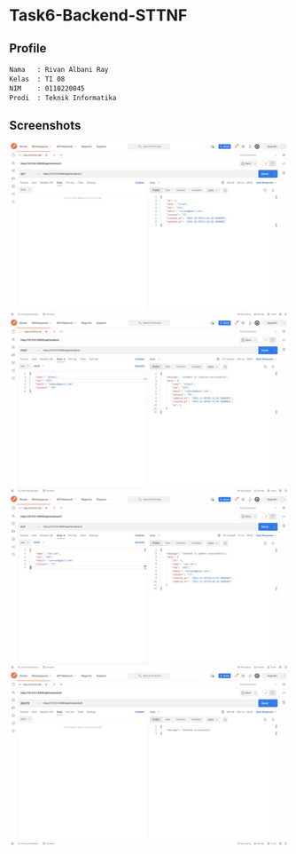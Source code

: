# Task6-Backend-STTNF

## Profile

```bash
Nama   : Rivan Albani Ray
Kelas  : TI 08
NIM    : 0110220045
Prodi  : Teknik Informatika
```

## Screenshots

![picture](GET.png)
![picture](POST.png)
![picture](PUT.png)
![picture](DELETE.png)
